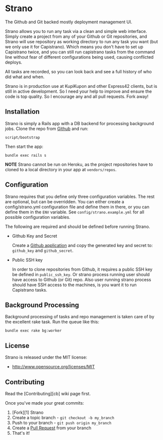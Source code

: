 Strano
======

The Github and Git backed mostly deployment management UI.

Strano allows you to run any task via a clean and simple web interface.
Simply create a project from any of your Github or Git repositories, and Strano will use
repository as working directory to run any task you want (but we only use it for Capistrano).
Which means you don't have to set up Capistrano twice, and you can still run
capistrano tasks from the command line without fear of different configurations
being used, causing conflicted deploys.

All tasks are recorded, so you can look back and see a full history of who did
what and when.

Strano is in production use at KupiKupon and other Express42 clients, but is
still in active development.  So I need your help to improve and ensure the code
is top quality. So I encourage any and all pull requests. Fork away!

Installation
------------

Strano is simply a Rails app with a DB backend for processing background jobs.
Clone the repo from [Github](https://github.com/express42/strano) and run:

    script/bootstrap

Then start the app:

    bundle exec rails s

**NOTE** Strano cannot be run on Heroku, as the project repositories have to cloned
to a local directory in your app at `vendors/repos`.


Configuration
-------------

Strano requires that you define only three configuration variables. The rest are
optional, but can be overridden. You can either create a config/strano.yml
configuration file and define them in there, or you can define them in the `ENV`
variable. See `config/strano.example.yml` for all possible configuration variables.

The following are required and should be defined before running Strano.

- Github Key and Secret

  Create a [Github application](https://github.com/settings/applications) and copy
  the generated key and secret to: `github_key` and `github_secret`.

- Public SSH key

  In order to clone repositories from Github, it requires a public SSH key be
  defined in `public_ssh_key`. Or strano process running user should have access
  to Github (or Git) repo. Also user running strano process should have SSH
  access to the machines, is you want it to run Capistrano tasks.


Background Processing
---------------------

Background processing of tasks and repo management is taken care of by the excellent rake task. Run
the queue like this:

    bundle exec rake bg:worker

License
-------

Strano is released under the MIT license:

* http://www.opensource.org/licenses/MIT


Contributing
------------

Read the [Contributing][cb] wiki page first.

Once you've made your great commits:

1. [Fork][1] Strano
2. Create a topic branch - `git checkout -b my_branch`
3. Push to your branch - `git push origin my_branch`
4. Create a [Pull Request](http://help.github.com/pull-requests/) from your branch
5. That's it!
